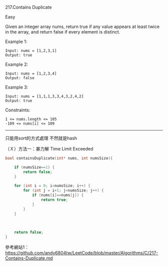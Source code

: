 
217.Contains Duplicate

Easy

Given an integer array nums, return true if any value appears at least twice in the array, and return false if every element is distinct.

 


Example 1:
```
Input: nums = [1,2,3,1]
Output: true
```
Example 2:
```
Input: nums = [1,2,3,4]
Output: false
```
Example 3:
```
Input: nums = [1,1,1,3,3,4,3,2,4,2]
Output: true
``` 

Constraints:
```
1 <= nums.length <= 105
-109 <= nums[i] <= 109
```


__________________________________________________________

只能用sort的方式處理 不然就是hash



（Ｘ）方法一：暴力解      Time Limit Exceeded 
```c
bool containsDuplicate(int* nums, int numsSize){

    if (numsSize==1) {
        return false;
    }
    
    for (int i = 0; i<numsSize; i++) {
        for (int j = i+1; j<numsSize; j++) {
            if (nums[i]==nums[j]) {
                return true;
            }
        }
    }
    
    
    
    return false;
}
```
 
參考網站1：https://github.com/andy6804tw/LeetCode/blob/master/Algorithms/C/217-Contains-Duplicate.md


